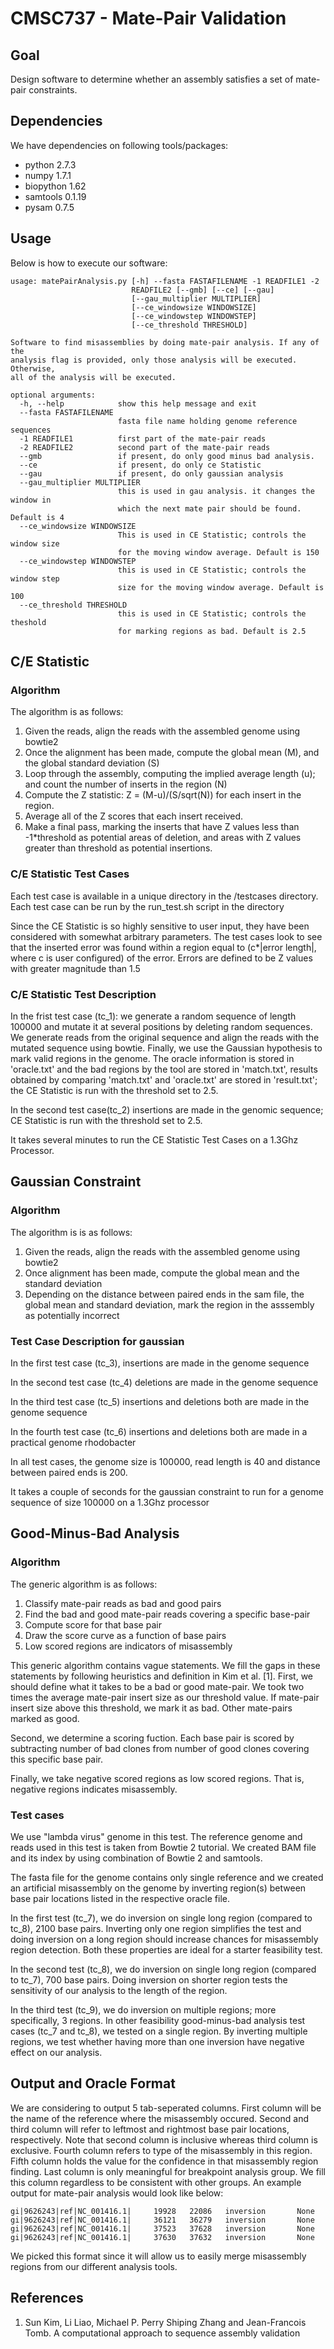 # CMSC737 - Mate-Pair Validation #

## Goal ##
Design software to determine whether an assembly satisfies a set of mate-pair constraints.

## Dependencies ##
We have dependencies on following tools/packages:

* python 2.7.3
* numpy 1.7.1
* biopython 1.62
* samtools 0.1.19
* pysam 0.7.5

## Usage ##
Below is how to execute our software:
```
usage: matePairAnalysis.py [-h] --fasta FASTAFILENAME -1 READFILE1 -2
                           READFILE2 [--gmb] [--ce] [--gau]
                           [--gau_multiplier MULTIPLIER]
                           [--ce_windowsize WINDOWSIZE]
                           [--ce_windowstep WINDOWSTEP]
                           [--ce_threshold THRESHOLD]

Software to find misassemblies by doing mate-pair analysis. If any of the
analysis flag is provided, only those analysis will be executed. Otherwise,
all of the analysis will be executed.

optional arguments:
  -h, --help            show this help message and exit
  --fasta FASTAFILENAME
                        fasta file name holding genome reference sequences
  -1 READFILE1          first part of the mate-pair reads
  -2 READFILE2          second part of the mate-pair reads
  --gmb                 if present, do only good minus bad analysis.
  --ce                  if present, do only ce Statistic
  --gau                 if present, do only gaussian analysis
  --gau_multiplier MULTIPLIER
                        this is used in gau analysis. it changes the window in
                        which the next mate pair should be found. Default is 4
  --ce_windowsize WINDOWSIZE
                        This is used in CE Statistic; controls the window size
                        for the moving window average. Default is 150
  --ce_windowstep WINDOWSTEP
                        this is used in CE Statistic; controls the window step
                        size for the moving window average. Default is 100
  --ce_threshold THRESHOLD
                        this is used in CE Statistic; controls the theshold
                        for marking regions as bad. Default is 2.5
```

## C/E Statistic ##
### Algorithm ###
The algorithm is as follows:

1. Given the reads, align the reads with the assembled genome using bowtie2
2. Once the alignment has been made, compute the global mean (M), and the global standard deviation (S)
3. Loop through the assembly, computing the implied average length (u); and count the number of inserts in the region (N)
4. Compute the Z statistic: Z = (M-u)/(S/sqrt(N)) for each insert in the region. 
5. Average all of the Z scores that each insert received. 
6. Make a final pass, marking the inserts that have Z values less than -1*threshold as potential areas of deletion, and areas with Z values greater than threshold as potential insertions.


### C/E Statistic Test Cases ###
Each test case is available in a unique directory in the /testcases directory. Each test case can be run by the run_test.sh script in the directory

Since the CE Statistic is so highly sensitive to user input, they have been considered with somewhat arbitrary parameters. The test cases look to see that the inserted error was found within a region equal to (c*|error length|, where c is user configured) of the error. Errors are defined to be Z values with greater magnitude than 1.5 

### C/E Statistic Test Description ###

In the frist test case (tc_1): we generate a random sequence of length 100000 and mutate it at several positions
 by deleting random sequences. We generate reads from the original sequence and align the reads with
 the mutated sequence using bowtie. Finally, we use the Gaussian hypothesis to mark valid regions in
 the genome. The oracle information is stored in 'oracle.txt' and the bad regions by the tool are 
stored in 'match.txt', results obtained by comparing 'match.txt' and 'oracle.txt' are stored in 'result.txt'; the CE Statistic is run with the threshold set to 2.5.


In the second test case(tc_2) insertions are made in the genomic sequence; CE Statistic is run with the threshold set to 2.5.

It takes several minutes to run the CE Statistic Test Cases on a 1.3Ghz Processor. 

## Gaussian Constraint ##
### Algorithm ###
The algorithm is is as follows:
1) Given the reads, align the reads with the assembled genome using bowtie2
2) Once alignment has been made, compute the global mean and the standard deviation
3) Depending on the distance between paired ends in the sam file, the global mean and standard deviation, mark the region in the asssembly as potentially incorrect

### Test Case Description for gaussian ###

In the first test case (tc_3), insertions are made in the genome sequence

In the second test case (tc_4) deletions are made in the genome sequence

In the third test case (tc_5) insertions and deletions both are made in the genome sequence

In the fourth test case (tc_6) insertions and deletions both are made in a practical genome rhodobacter

In all test cases, the genome size is 100000, read length is 40 and distance between paired ends is 200.

It takes a couple of seconds for the gaussian constraint to run for a genome sequence of size 100000 on a 1.3Ghz processor

## Good-Minus-Bad Analysis ##
### Algorithm ###
The generic algorithm is as follows:

1. Classify mate-pair reads as bad and good pairs
2. Find the bad and good mate-pair reads covering a specific base-pair
3. Compute score for that base pair
4. Draw the score curve as a function of base pairs
5. Low scored regions are indicators of misassembly

This generic algorithm contains vague statements. We fill the gaps in these statements by following heuristics and definition in Kim et al. [1]. First, we should define what it takes to be a bad or good mate-pair. We took two times the average mate-pair insert size as our threshold value. If mate-pair insert size above this threshold, we mark it as bad. Other mate-pairs marked as good.

Second, we determine a scoring fuction. Each base pair is scored by subtracting number of bad clones from number of good clones covering this specific base pair.

Finally, we take negative scored regions as low scored regions. That is, negative regions indicates misassembly.

### Test cases ###
We use "lambda virus" genome in this test. The reference genome and reads used in this test is taken from Bowtie 2 tutorial. We created BAM file and its index by using combination of Bowtie 2 and samtools.

The fasta file for the genome contains only single reference and we created an artificial misassembly on the genome by inverting region(s) between base pair locations listed in the respective oracle file. 

In the first test (tc_7), we do inversion on single long region (compared to tc_8), 2100 base pairs. Inverting only one region simplifies the test and doing inversion on a long region should increase chances for misassembly region detection. Both these properties are ideal for a starter feasibility test.

In the second test (tc_8), we do inversion on single long region (compared to tc_7), 700 base pairs. Doing inversion on shorter region tests the sensitivity of our analysis to the length of the region.

In the third test (tc_9), we do inversion on multiple regions; more specifically, 3 regions. In other feasibility good-minus-bad analysis test cases (tc_7 and tc_8), we tested on a single region. By inverting multiple regions, we test whether having more than one inversion have negative effect on our analysis.

## Output and Oracle Format ##
We are considering to output 5 tab-seperated columns. First column will be the name of the reference where the misassembly occured. Second and third column will refer to leftmost and rightmost base pair locations, respectively. Note that second column is inclusive whereas third column is exclusive. Fourth column refers to type of the misassembly in this region. Fifth column holds the value for the confidence in that misassembly region finding. Last column is only meaningful for breakpoint analysis group. We fill this column regardless to be consistent with other groups. An example output for mate-pair analysis would look like below:
```
gi|9626243|ref|NC_001416.1|     19928   22086   inversion       None
gi|9626243|ref|NC_001416.1|     36121   36279   inversion       None
gi|9626243|ref|NC_001416.1|     37523   37628   inversion       None
gi|9626243|ref|NC_001416.1|     37630   37632   inversion       None
```

We picked this format since it will allow us to easily merge misassembly regions from our different analysis tools. 

## References ##
1. Sun Kim, Li Liao, Michael P. Perry Shiping Zhang and Jean-Francois Tomb. A computational approach to sequence assembly validation
